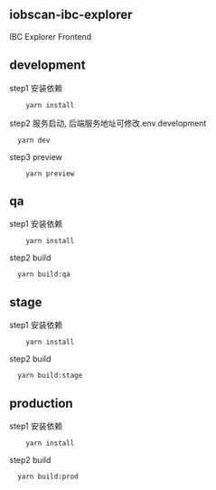 ## iobscan-ibc-explorer

IBC Explorer Frontend

## development

step1 安装依赖

```
 	yarn install
```

step2 服务启动, 后端服务地址可修改.env.development

```
  yarn dev
```

step3 preview

```
	yarn preview
```

## qa

step1 安装依赖

```
 	yarn install
```

step2 build

```
  yarn build:qa
```

## stage

step1 安装依赖

```
 	yarn install
```

step2 build

```
  yarn build:stage
```

## production

step1 安装依赖

```
 	yarn install
```

step2 build

```
  yarn build:prod
```
